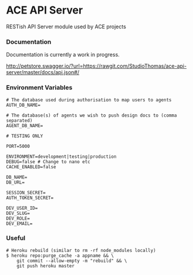 # ACE API Server

RESTish API Server module used by ACE projects

### Documentation

Documentation is currently a work in progress.

http://petstore.swagger.io/?url=https://rawgit.com/StudioThomas/ace-api-server/master/docs/api.json#/

### Environment Variables

    # The database used during authorisation to map users to agents
    AUTH_DB_NAME=

    # The database(s) of agents we wish to push design docs to (comma separated)
    AGENT_DB_NAME=

    # TESTING ONLY

    PORT=5000

    ENVIRONMENT=development|testing|production
    DEBUG=false # Change to nano etc
    CACHE_ENABLED=false

    DB_NAME=
    DB_URL=

    SESSION_SECRET=
    AUTH_TOKEN_SECRET=

    DEV_USER_ID=
    DEV_SLUG=
    DEV_ROLE=
    DEV_EMAIL=

### Useful

    # Heroku rebuild (similar to rm -rf node_modules locally)
    $ heroku repo:purge_cache -a appname && \
        git commit --allow-empty -m "rebuild" && \
        git push heroku master

